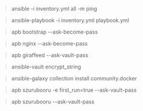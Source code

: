> ansible -i inventory.yml all -m ping

> ansible-playbook -i inventory.yml playbook.yml

> apb bootstrap --ask-become-pass

> apb nginx --ask-become-pass

> apb giraffeed --ask-vault-pass

> ansible-vault encrypt_string

> ansible-galaxy collection install community.docker

> apb szurubooru -e first_run=true --ask-vault-pass

> apb szurubooru --ask-vault-pass